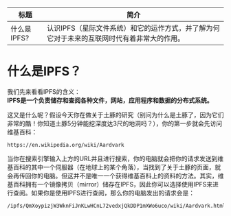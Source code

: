 标题|简介 
--- | --- |
什么是IPFS?|认识IPFS（星际文件系统）和它的运作方式，并了解为何它对于未来的互联网时代有着非常大的作用。

# 什么是IPFS？

我们先来看看IPFS的含义：  
**IPFS是一个负责储存和查阅各种文件，网站，应用程序和数据的分布式系统。** 

这又是什么呢？假设今天你在做关于土豚的研究（别问为什么是土豚了，因为它们非常的酷！你知道土豚5分钟能挖深度达3尺的地洞吗？），你的第一步就会先访问维基百科：

```
https://en.wikipedia.org/wiki/Aardvark
```

当你在搜索引擎输入上方的URL并且进行搜索，你的电脑就会把你的请求发送到维基百科的其中一个伺服器（在地球上的某个角落），当找到了关于土豚的页面，就会再传回你的电脑。但这并不是唯一一个获得维基百科上的资料的方法。其实，维基百科拥有一个镜像拷贝（mirror）储存在IPFS，因此你可以选择使用IPFS来进行查阅。如果你是使用IPFS进行查阅，那么你的电脑发出的请求会是：

```
/ipfs/QmXoypizjW3WknFiJnKLwHCnL72vedxjQkDDP1mXWo6uco/wiki/Aardvark.html
```




